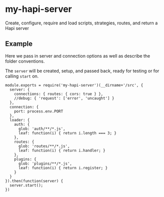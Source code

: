 # my-hapi-server
Create, configure, require and load scripts, strategies, routes, and return a Hapi server

## Example


Here we pass in server and connection options as well as describe the folder conventions.

The `server` will be created, setup, and passed back, ready for testing or for calling `start` on.

```
module.exports = require('my-hapi-server')(__dirname+'/src', {
  server: {
    connections: { routes: { cors: true } },
    //debug: { 'request': ['error', 'uncaught'] }
  },
  connection: {
    port: process.env.PORT
  },
  loader: {
    auth: {
      glob: 'auth/**/*.js',
      leaf: function(i) { return i.length === 3; }
    },
    routes: {
      glob: 'routes/**/*.js',
      leaf: function(i) { return i.handler; }
    },
    plugins: {
      glob: 'plugins/**/*.js',
      leaf: function(i) { return i.register; }
    }
  }
}).then(function(server) {
  server.start();
})
```

